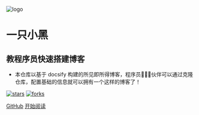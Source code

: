 ![logo](_media/logo.png)

# 一只小黑

## 教程序员快速搭建博客

- 本仓库以基于 docsify 构建的所见即所得博客，程序员👨🏻‍💻伙伴可以通过克隆仓库，配置基础的信息就可以拥有一个这样的博客了！
  

[![stars](https://badgen.net/github/stars/lorenzoyu2000/lorenzoyu2000.github.io?icon=github&color=4ab8a1)](https://github.com/lorenzoyu2000/lorenzoyu2000.github.io) [![forks](https://badgen.net/github/forks/lorenzoyu2000/lorenzoyu2000.github.io?icon=github&color=4ab8a1)](https://github.com/lorenzoyu2000/lorenzoyu2000.github.io) 

[GitHub](<https://github.com/lorenzoyu2000/lorenzoyu2000.github.io>)
[开始阅读](README.md)